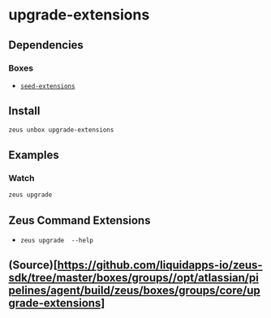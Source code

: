 
upgrade-extensions 
====================




## Dependencies
### Boxes
* [`seed-extensions`](seed-extensions.md)




## Install
```bash
zeus unbox upgrade-extensions
```
## Examples
### Watch 
```bash
zeus upgrade
```
## Zeus Command Extensions
* ```zeus upgrade  --help```




## (Source)[https://github.com/liquidapps-io/zeus-sdk/tree/master/boxes/groups//opt/atlassian/pipelines/agent/build/zeus/boxes/groups/core/upgrade-extensions]
